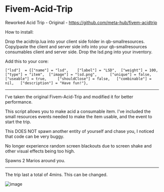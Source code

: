 # Fivem-Acid-Trip
Reworked Acid Trip - Original - https://github.com/meta-hub/fivem-acidtrip


How to install:

Drop the acidtrip.lua into your client side folder in qb-smallresources.
Copy/paste the client and server side info into your qb-smallresources consumables client and server side.
Drop the lsd.png into your inventory.

Add this to your core:

```["lsd"] 	= {["name"] = "lsd", 	["label"] = "LSD", 	["weight"] = 100, 	["type"] = "item", 	["image"] = "lsd.png", 		["unique"] = false, 	["useable"] = true, 	["shouldClose"] = false,   ["combinable"] = nil,   ["description"] = "Have fun!"},```

--------------------------------

I've taken the original Fivem-Acid-Trip and modified it for better performance.

This script allows you to make acid a consumable item. I've included the small resources events needed to make the item usable, and the event to start the trip.

This DOES NOT spawn another entity of yourself and chase you, I noticed that code can be very buggy.

No longer experience random screen blackouts due to screen shake and other visual effects being too high.

Spawns 2 Marios around you.

--------------------------------

The trip last a total of 4mins. This can be changed.

![image](https://user-images.githubusercontent.com/101474430/163679322-622adf71-3a14-49cc-af5b-274949176ad0.png)

